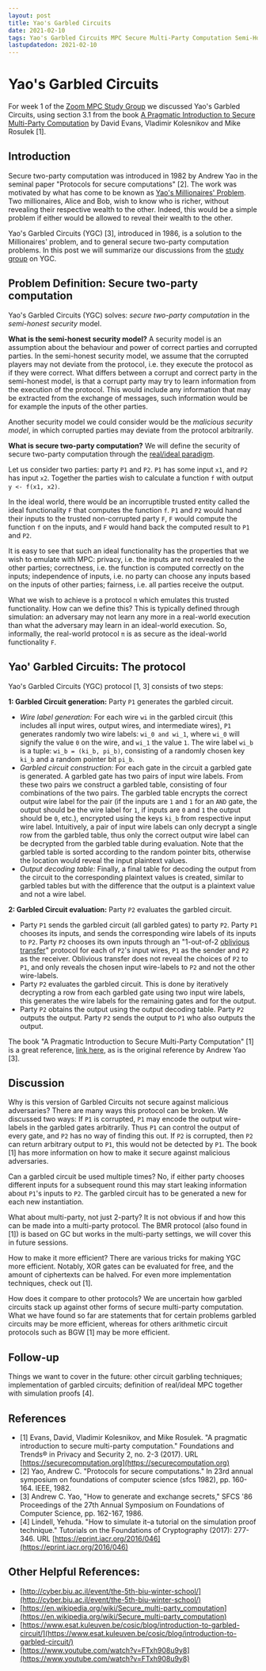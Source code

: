 ```yaml
---
layout: post
title: Yao's Garbled Circuits
date: 2021-02-10
tags: Yao's Garbled Circuits MPC Secure Multi-Party Computation Semi-Honest Zoom
lastupdatedon: 2021-02-10
---
```


# Yao's Garbled Circuits
For week 1 of the [Zoom MPC Study Group](zoom-secure-multi-party-computation-study-group) we discussed Yao's Garbled Circuits, using section 3.1 from the book [A Pragmatic Introduction to Secure Multi-Party Computation](https://securecomputation.org) by David Evans, Vladimir Kolesnikov and Mike Rosulek [1].

## Introduction
Secure two-party computation was introduced in 1982 by Andrew Yao in the seminal paper "Protocols for secure computations" [2].
The work was motivated by what has come to be known as [Yao's Millionaires' Problem](https://en.wikipedia.org/wiki/Yao%27s_Millionaires%27_problem).
Two millionaires, Alice and Bob, wish to know who is richer, without revealing their respective wealth to the other.
Indeed, this would be a simple problem if either would be allowed to reveal their wealth to the other.

Yao's Garbled Circuits (YGC) [3], introduced in 1986, is a solution to the Millionaires' problem, and to general secure two-party computation problems.
In this post we will summarize our discussions from the [study group]((2021-02-03-zoom-secure-multi-party-computation-study-group)) on YGC.

## Problem Definition: Secure two-party computation
Yao's Garbled Circuits (YGC) solves: *secure two-party computation* in the *semi-honest security* model.

**What is the semi-honest security model?**
A security model is an assumption about the behaviour and power of correct parties and corrupted parties.
In the semi-honest security model, we assume that the corrupted players may not deviate from the protocol, i.e. they execute the protocol as if they were correct.
What differs between a corrupt and correct party in the semi-honest model, is that a corrupt party may try to learn information from the execution of the protocol.
This would include any information that may be extracted from the exchange of messages, such information would be for example the inputs of the other parties.

Another security model we could consider would be the *malicious security model*, in which corrupted parties may deviate from the protocol arbitrarily.

**What is secure two-party computation?**
We will define the security of secure two-party computation through the [real/ideal paradigm](https://en.wikipedia.org/wiki/Secure_multi-party_computation#Definition_and_overview).

Let us consider two parties: party `P1` and `P2`.
`P1` has some input `x1`, and `P2` has input `x2`.
Together the parties wish to calculate a function `f` with output `y <- f(x1, x2)`.

In the ideal world, there would be an incorruptible trusted entity called the ideal functionality `F` that computes the function `f`.
`P1` and `P2` would hand their inputs to the trusted non-corrupted party `F`, `F` would compute the function `f` on the inputs, and `F` would hand back the computed result to `P1` and `P2`.

It is easy to see that such an ideal functionality has the properties that we wish to emulate with MPC: privacy, i.e. the inputs are not revealed to the other parties; correctness, i.e. the function is computed correctly on the inputs; independence of inputs, i.e. no party can choose any inputs based on the inputs of other parties; fairness, i.e. all parties receive the output.

What we wish to achieve is a protocol `π` which emulates this trusted functionality.
How can we define this?
This is typically defined through simulation: an adversary may not learn any more in a real-world execution than what the adversary may learn in an ideal-world execution.
So, informally, the real-world protocol `π` is as secure as the ideal-world functionality `F`.

## Yao' Garbled Circuits: The protocol
Yao's Garbled Circuits (YGC) protocol [1, 3] consists of two steps:

**1: Garbled Circuit generation:**
Party `P1` generates the garbled circuit.
  *  *Wire label generation:*
  For each wire `wi` in the garbled circuit (this includes all input wires, output wires, and intermediate wires), `P1` generates randomly two wire labels: `wi_0 and wi_1`, where `wi_0` will signify the value `0` on the wire, and `wi_1` the value `1`.
  The wire label `wi_b` is a tuple: `wi_b = (ki_b, pi_b)`, consisting of a randomly chosen key `ki_b` and a random pointer bit `pi_b`.
  * *Garbled circuit construction:*
  For each gate in the circuit a garbled gate is generated.
  A garbled gate has two pairs of input wire labels.
  From these two pairs we construct a garbled table, consisting of four combinations of the two pairs.
  The garbled table encrypts the correct output wire label for the pair (if the inputs are `1` and `1` for an `AND` gate, the output should be the wire label for `1`, if inputs are `0` and `1` the output should be `0`, etc.), encrypted using the keys `ki_b` from respective input wire label.
  Intuitively, a pair of input wire labels can only decrypt a single row from the garbled table, thus only the correct output wire label can be decrypted from the garbled table during evaluation.
  Note that the garbled table is sorted according to the random pointer bits, otherwise the location would reveal the input plaintext values.
  * *Output decoding table:*
  Finally, a final table for decoding the output from the circuit to the corresponding plaintext values is created, similar to garbled tables but with the difference that the output is a plaintext value and not a wire label.

**2: Garbled Circuit evaluation:**
Party `P2` evaluates the garbled circuit.
  * Party `P1` sends the garbled circuit (all garbled gates) to party `P2`.
  Party `P1` chooses its inputs, and sends the corresponding wire labels of its inputs to `P2`.
  Party `P2` chooses its own inputs through an "1-out-of-2 [oblivious transfer](https://en.wikipedia.org/wiki/Oblivious_transfer)" protocol for each of `P2`'s input wires, `P1` as the sender and `P2` as the receiver.
  Oblivious transfer does not reveal the choices of `P2` to `P1`, and only reveals the chosen input wire-labels to `P2` and not the other wire-labels.
  * Party `P2` evaluates the garbled circuit. This is done by iteratively decrypting a row from each garbled gate using two input wire labels, this generates the wire labels for the remaining gates and for the output.
  * Party `P2` obtains the output using the output decoding table. Party `P2` outputs the output. Party `P2` sends the output to `P1` who also outputs the output.

The book "A Pragmatic Introduction to Secure Multi-Party Computation" [1] is a great reference, [link here](https://securecomputation.org), as is the original reference by Andrew Yao [3].

## Discussion
Why is this version of Garbled Circuits not secure against malicious adversaries?
There are many ways this protocol can be broken.
We discussed two ways:
If `P1` is corrupted, `P1` may encode the output wire-labels in the garbled gates arbitrarily.
Thus `P1` can control the output of every gate, and `P2` has no way of finding this out.
If `P2` is corrupted, then `P2` can return arbitrary output to `P1`, this would not be detected by `P1`.
The book [1] has more information on how to make it secure against malicious adversaries.

Can a garbled circuit be used multiple times?
No, if either party chooses different inputs for a subsequent round this may start leaking information about `P1`'s inputs to `P2`.
The garbled circuit has to be generated a new for each new instantiation.

What about multi-party, not just 2-party?
It is not obvious if and how this can be made into a multi-party protocol.
The BMR protocol (also found in [1]) is based on GC but works in the multi-party settings, we will cover this in future sessions.

How to make it more efficient?
There are various tricks for making YGC more efficient.
Notably, XOR gates can be evaluated for free, and the amount of ciphertexts can be halved.
For even more implementation techniques, check out [1].

How does it compare to other protocols?
We are uncertain how garbled circuits stack up against other forms of secure multi-party computation.
What we have found so far are statements that for certain problems garbled circuits may be more efficient, whereas for others arithmetic circuit protocols such as BGW [1] may be more efficient.

## Follow-up
Things we want to cover in the future:
other circuit garbling techniques;
implementation of garbled circuits;
definition of real/ideal MPC together with simulation proofs [4].

## References
* [1] Evans, David, Vladimir Kolesnikov, and Mike Rosulek. "A pragmatic introduction to secure multi-party computation." Foundations and Trends® in Privacy and Security 2, no. 2-3 (2017). URL [https://securecomputation.org](https://securecomputation.org)
* [2] Yao, Andrew C. "Protocols for secure computations." In 23rd annual symposium on foundations of computer science (sfcs 1982), pp. 160-164. IEEE, 1982.
* [3] Andrew C. Yao, "How to generate and exchange secrets," SFCS '86 Proceedings of the 27th Annual Symposium on Foundations of Computer Science, pp. 162-167, 1986.
* [4] Lindell, Yehuda. "How to simulate it–a tutorial on the simulation proof technique." Tutorials on the Foundations of Cryptography (2017): 277-346. URL [https://eprint.iacr.org/2016/046](https://eprint.iacr.org/2016/046)

## Other Helpful References:
* [http://cyber.biu.ac.il/event/the-5th-biu-winter-school/](http://cyber.biu.ac.il/event/the-5th-biu-winter-school/)
* [https://en.wikipedia.org/wiki/Secure_multi-party_computation](https://en.wikipedia.org/wiki/Secure_multi-party_computation)
* [https://www.esat.kuleuven.be/cosic/blog/introduction-to-garbled-circuit/](https://www.esat.kuleuven.be/cosic/blog/introduction-to-garbled-circuit/)
* [https://www.youtube.com/watch?v=FTxh908u9y8](https://www.youtube.com/watch?v=FTxh908u9y8)
